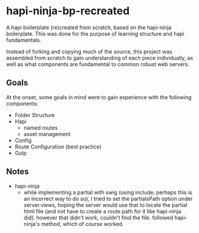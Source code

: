 # hapi-ninja-bp-recreated
A hapi boilerplate (re)created from scratch, based on the hapi-ninja boilerplate. This was done for the purpose of learning structure and hapi fundamentals.

Instead of forking and copying much of the source, this project was assembled from scratch to gain understanding of each piece individually, as well as what components are fundamental to common robust web servers.

## Goals
At the onset, some goals in mind were to gain experience with the following components:
* Folder Structure
* Hapi
    - named routes
    - asset management
* Config
* Route Configuration (best practice)
* Gulp

## Notes
* hapi-ninja
    - while implementing a partial with swig (using include; perhaps this is an incorrect way to do so), I tried to set the partialsPath option under server.views, hoping the server would use that to locate the partial html file (and not have to create a route path for it like hapi-ninja did). however that didn't work, couldn't find the file. followed hapi-ninja's method, which of course worked.